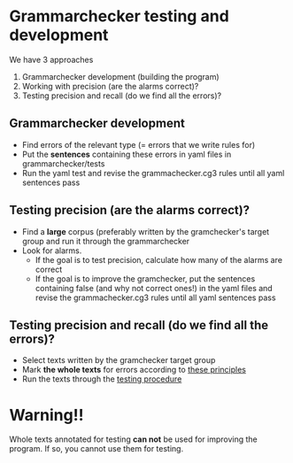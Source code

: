 # Grammarchecker testing and development

We have 3 approaches

1. Grammarchecker development (building the program)
2. Working with precision (are the alarms correct)?
3. Testing precision and recall (do we find all the errors)?


## Grammarchecker development
- Find errors of the relevant type (= errors that we write rules for)
- Put the **sentences** containing these errors in yaml files in grammarchecker/tests
- Run the yaml test and revise the grammachecker.cg3 rules until all yaml sentences pass

## Testing precision (are the alarms correct)?
- Find a **large** corpus (preferably written by the gramchecker's target group and run it through the grammarchecker
- Look for alarms. 
	- If the goal is to test precision, calculate how many of the alarms are correct 
	- If the goal is to improve the gramchecker, put the sentences containing false (and why not correct ones!) in the yaml files and revise the grammachecker.cg3 rules until all yaml sentences pass

## Testing precision and recall (do we find all the errors)?
- Select texts written by the gramchecker target group
- Mark **the whole texts** for errors according to [these principles](../spelling/testdoc/error-markup.html)
- Run the texts through the [testing procedure](preparing-annotated-text.md)

# Warning!!

Whole texts annotated for testing **can not** be used for improving the program. If so, you cannot use them for testing.